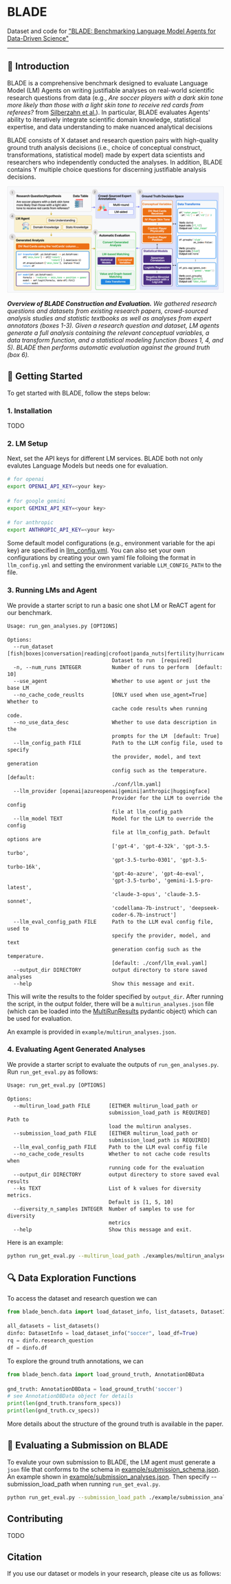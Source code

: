 # BLADE

Dataset and code for ["BLADE: Benchmarking Language Model Agents for Data-Driven Science"]()

---
## 📝 Introduction
BLADE is a comprehensive benchmark designed to evaluate Language Model (LM) Agents on writing justifiable analyses on real-world scientific research questions from data (e.g., *Are soccer players with a dark skin tone more likely than those with a light skin tone to receive red cards from referees?* from [Silberzahn et al.](https://journals.sagepub.com/doi/10.1177/2515245917747646)). In particular, BLADE evaluates Agents' ability to iteratively integrate scientific domain knowledge, statistical expertise, and data understanding to make nuanced analytical decisions

BLADE consists of X dataset and research question pairs with high-quality ground truth analysis decisions (i.e., choice of conceptual construct, transformations, statistical model) made by expert data scientists and researchers who independently conducted the analyses. In addition, BLADE contains Y multiple choice questions for discerning justifiable analysis decisions. 


![Main](assets/main_white.png)
<p align="left">
  <em><b>Overview of BLADE Construction and Evaluation.</b> We gathered research questions and datasets from existing research papers, crowd-sourced analysis studies and statistic textbooks as well as analyses from expert annotators (boxes 1-3). Given a research question and dataset, LM agents generate a full analysis containing the relevant conceptual variables, a data transform function, and a statistical modeling function (boxes 1, 4, and 5). BLADE then performs automatic evaluation against the ground truth (box 6).</em>
</p>

## 🚀 Getting Started
To get started with BLADE, follow the steps below:
### 1. Installation
TODO

### 2. LM Setup
Next, set the API keys for different LM services. BLADE both not only evalutes Language Models but needs one for evaluation.
```bash
# for openai
export OPENAI_API_KEY=<your key>

# for google gemini
export GEMINI_API_KEY=<your key>

# for anthropic
export ANTHROPIC_API_KEY=<your key>
```
Some default model configurations (e.g., environment variable for the api key) are specified in [llm_config.yml](blade_bench/conf/config.default.yml). You can also set your own configurations by creating your own yaml file folloing the format in `llm_config.yml` and setting the environment variable `LLM_CONFIG_PATH` to the file.

### 3. Running LMs and Agent
We provide a starter script to run a basic one shot LM or ReACT agent for our benchmark.

```
Usage: run_gen_analyses.py [OPTIONS]

Options:
  --run_dataset [fish|boxes|conversation|reading|crofoot|panda_nuts|fertility|hurricane|teachingratings|mortgage|soccer|affairs|amtl|caschools]
                                  Dataset to run  [required]
  -n, --num_runs INTEGER          Number of runs to perform  [default: 10]
  --use_agent                     Whether to use agent or just the base LM
  --no_cache_code_reuslts         [ONLY used when use_agent=True] Whether to
                                  cache code results when running code.
  --no_use_data_desc              Whether to use data description in the
                                  prompts for the LM  [default: True]
  --llm_config_path FILE          Path to the LLM config file, used to specify
                                  the provider, model, and text generation
                                  config such as the temperature.  [default:
                                  ./conf/llm.yaml]
  --llm_provider [openai|azureopenai|gemini|anthropic|huggingface]
                                  Provider for the LLM to override the config
                                  file at llm_config_path
  --llm_model TEXT                Model for the LLM to override the config
                                  file at llm_config_path. Default options are
                                  ['gpt-4', 'gpt-4-32k', 'gpt-3.5-turbo',
                                  'gpt-3.5-turbo-0301', 'gpt-3.5-turbo-16k',
                                  'gpt-4o-azure', 'gpt-4o-eval',
                                  'gpt-3.5-turbo', 'gemini-1.5-pro-latest',
                                  'claude-3-opus', 'claude-3.5-sonnet',
                                  'codellama-7b-instruct', 'deepseek-
                                  coder-6.7b-instruct']
  --llm_eval_config_path FILE     Path to the LLM eval config file, used to
                                  specify the provider, model, and text
                                  generation config such as the temperature.
                                  [default: ./conf/llm_eval.yaml]
  --output_dir DIRECTORY          output directory to store saved analyses
  --help                          Show this message and exit.
```
This will write the results to the folder specified by `output_dir`. After running the script, in the output folder, there will be a `multirun_analyses.json` file (which can be loaded into the [MultiRunResults](blade_bench/eval/datamodel/multirun.py) pydantic object) which can be used for evaluation.

An example is provided in `example/multirun_analyses.json`.

### 4. Evaluating Agent Generated Analyses
We provide a starter script to evaluate the outputs of `run_gen_analyses.py`. Run `run_get_eval.py` as follows:

```
Usage: run_get_eval.py [OPTIONS]

Options:
  --multirun_load_path FILE      [EITHER multirun_load_path or
                                 submission_load_path is REQUIRED] Path to
                                 load the multirun analyses.
  --submission_load_path FILE    [EITHER multirun_load_path or
                                 submission_load_path is REQUIRED]
  --llm_eval_config_path FILE    Path to the LLM eval config file
  --no_cache_code_results        Whether to not cache code results when
                                 running code for the evaluation
  --output_dir DIRECTORY         output directory to store saved eval results
  --ks TEXT                      List of k values for diversity metrics.
                                 Default is [1, 5, 10]
  --diversity_n_samples INTEGER  Number of samples to use for diversity
                                 metrics
  --help                         Show this message and exit.
```
Here is an example:
```bash
python run_get_eval.py --multirun_load_path ./examples/multirun_analyses.json
```

## 🔍 Data Exploration Functions
To access the dataset and research question we can
```python
from blade_bench.data import load_dataset_info, list_datasets, DatasetInfo

all_datasets = list_datasets()
dinfo: DatasetInfo = load_dataset_info("soccer", load_df=True)
rq = dinfo.research_question
df = dinfo.df
```

To explore the ground truth annotations, we can
```python
from blade_bench.data import load_ground_truth, AnnotationDBData

gnd_truth: AnnotationDBData = load_ground_truth('soccer')
# see AnnotationDBData object for details 
print(len(gnd_truth.transform_specs))
print(len(gnd_truth.cv_specs))
```
More details about the structure of the ground truth is available in the paper.

## 🎯 Evaluating a Submission on BLADE
To evalute your own submission to BLADE, the LM agent must generate a `json` file that conforms to the schema in [example/submission_schema.json](example/submission_schema.json). An example shown in [example/submission_analyses.json](example/submission_analyses.json). Then specify --submission_load_path when running `run_get_eval.py`.

```bash
python run_get_eval.py --submission_load_path ./example/submission_analyses.json
```

## Contributing

TODO

## Citation

If you use our dataset or models in your research, please cite us as follows:

```bibtex

```
